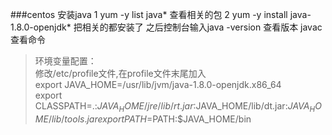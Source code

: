 ###centos 安装java
1  yum -y list java* 查看相关的包
2  yum -y install java-1.8.0-openjdk* 把相关的都安装了
之后控制台输入java -version 查看版本  javac 查看命令

>环境变量配置：   
修改/etc/profile文件,在profile文件末尾加入   
export JAVA_HOME=/usr/lib/jvm/java-1.8.0-openjdk.x86_64     
export CLASSPATH=.:$JAVA_HOME/jre/lib/rt.jar:$JAVA_HOME/lib/dt.jar:$JAVA_HOME/lib/tools.jar     
export PATH=$PATH:$JAVA_HOME/bin
